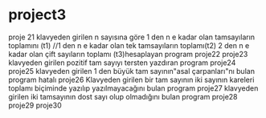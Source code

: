 # project3
proje 21 klavyeden girilen n sayısına göre 1 den n e kadar olan tamsayıların toplamını (t1)
//1 den n e kadar olan tek tamsayıların toplamı(t2) 2 den n e kadar olan çift sayıların toplamı (t3)hesaplayan program
proje22
proje23 klavyeden girilen  pozitif tam sayıyı tersten yazdıran program
proje24
proje25 klavyeden girilen 1 den büyük tam sayının"asal çarpanları"nı bulan program                   hatalı
proje26 Klavyeden girilen bir tam sayının iki sayının kareleri toplamı biçiminde yazılıp yazılmayacağını bulan program
proje27 klavyeden girilen iki tamsayının dost sayı olup olmadığını bulan program
proje28
proje29
proje30

 
